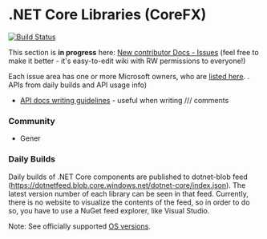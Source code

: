 # .NET Core Libraries (CoreFX) 

[![Build Status](https://dev.azure.com/dnceng/internal/_apis/build/status/dotnet/corefx/corefx-official?branchName=master)](https://dev.azure.com/dnceng/internal/_build/latest?definitionId=283&branchName=master)


This section is **in progress** here: [New contributor Docs - Issues](https://github.com/dotnet/corefx/wiki/New-contributor-Docs#issue-guide) (feel free to make it better - it's easy-to-edit wiki with RW permissions to everyone!)

Each issue area has one or more Microsoft owners, who are [listed here](https://github.com/dotnet/corefx/blob/master/Documentation/project-docs/issue-guide.md).
. APIs from daily builds and API usage info)
* [API docs writing guidelines](https://github.com/dotnet/dotnet-api-docs/wiki) - useful when writing /// comments

### Community

* Gener
### Daily Builds

Daily builds of .NET Core components are published to dotnet-blob feed (https://dotnetfeed.blob.core.windows.net/dotnet-core/index.json).
The latest version number of each library can be seen in that feed.
Currently, there is no website to visualize the contents of the feed, so in order to do so, you have to use a NuGet feed explorer, like Visual Studio.

Note: See officially supported [OS versions](https://github.com/dotnet/core/blob/master/os-lifecycle-policy.md).
